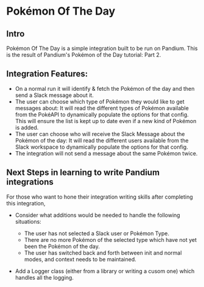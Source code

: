 # Pokémon Of The Day


## Intro

Pokémon Of The Day is a simple integration built to be run on Pandium.  This is the result of Pandium's Pokémon of the Day tutorial: Part 2.

## Integration Features:

- On a normal run it will identify & fetch the Pokémon of the day and then send a Slack message about it. 
- The user can choose which type of Pokémon they would like to get messages about: It will read the different types of Pokémon available from the PokéAPI to dynamically populate the options for that config.  This will ensure the list is kept up to date even if a new kind of Pokémon is added.
- The user can choose who will receive the Slack Message about the Pokémon of the day:  It will read the different users available from the Slack workspace to dynamically populate the options for that config.  
- The integration will not send a message about the same Pokémon twice.

## Next Steps in learning to write Pandium integrations

For those who want to hone their integration writing skills after completing this integration, 
- Consider what additions would be needed to handle the following situations:
  - The user has not selected a Slack user or Pokémon Type.
  - There are no more Pokémon of the selected type which have not yet been the Pokémon of the day.
  - The user has switched back and forth between init and normal modes, and context needs to be maintained.

- Add a Logger class (either from a library or writing a cusom one) which handles all the logging.